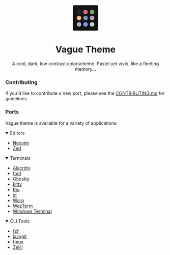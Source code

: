<div align="center">
  <img height="80" alt="icon" src="https://github.com/vague-theme/vague/blob/main/assets/icon.png?raw=true" />
  <h1>Vague Theme</h1>

  <p>A cool, dark, low contrast colorscheme. Pastel yet vivid, like a fleeting memory...</p>
</div>

### Contributing

If you'd like to contribute a new port, please see the
[CONTRIBUTING.md](https://github.com/vague-theme/.github/blob/main/CONTRIBUTING.md)
for guidelines.

### Ports

Vague theme is available for a variety of applications:

<details open>
<summary>Editors</summary>

- [Neovim](https://github.com/vague-theme/vague.nvim)
- [Zed](https://github.com/vague-theme/vague-zed)

</details>

<details open>
<summary>Terminals</summary>

- [Alacritty](https://github.com/vague-theme/vague-alacritty)
- [foot](https://github.com/vague-theme/vague-foot)
- [Ghostty](https://github.com/vague-theme/vague-ghostty)
- [kitty](https://github.com/vague-theme/vague-kitty)
- [Rio](https://github.com/vague-theme/vague-rio)
- [st](https://github.com/vague-theme/vague-xresources)
- [Warp](https://github.com/vague-theme/vague-warp)
- [WezTerm](https://github.com/vague-theme/vague-foot)
- [Windows Terminal](https://github.com/vague-theme/vague-windows-terminal)

</details>

<details open>
<summary>CLI Tools</summary>

- [fzf](https://github.com/vague-theme/vague-fzf)
- [lazygit](https://github.com/vague-theme/vague-lazygit)
- [tmux](https://github.com/vague-theme/vague-tmux)
- [Zellij](https://github.com/vague-theme/vague-zellij)

</details>
